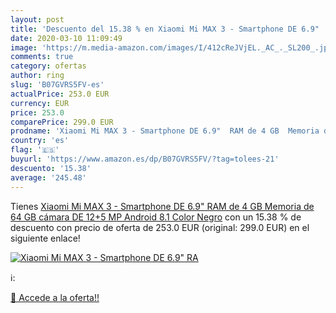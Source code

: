 ```yaml
---
layout: post
title: 'Descuento del 15.38 % en Xiaomi Mi MAX 3 - Smartphone DE 6.9"  RA'
date: 2020-03-10 11:09:49
image: 'https://m.media-amazon.com/images/I/412cReJVjEL._AC_._SL200_.jpg'
comments: true
category: ofertas
author: ring
slug: 'B07GVRS5FV-es'
actualPrice: 253.0 EUR
currency: EUR
price: 253.0
comparePrice: 299.0 EUR
prodname: 'Xiaomi Mi MAX 3 - Smartphone DE 6.9"  RAM de 4 GB  Memoria de 64 GB  cámara DE 12+5 MP  Android 8.1  Color Negro'
country: 'es'
flag: '🇪🇸'
buyurl: 'https://www.amazon.es/dp/B07GVRS5FV/?tag=tolees-21'
descuento: '15.38'
average: '245.48'
---
```


Tienes [Xiaomi Mi MAX 3 - Smartphone DE 6.9"  RAM de 4 GB  Memoria de 64 GB  cámara DE 12+5 MP  Android 8.1  Color Negro](https://www.amazon.es/dp/B07GVRS5FV/?tag=tolees-21) con un 15.38 % de descuento con precio de oferta de 253.0 EUR (original: 299.0 EUR) en el siguiente enlace!

[![Xiaomi Mi MAX 3 - Smartphone DE 6.9"  RA](https://m.media-amazon.com/images/I/412cReJVjEL._AC_._SL200_.jpg)](https://www.amazon.es/dp/B07GVRS5FV/?tag=tolees-21)

ℹ️:


[🛒 Accede a la oferta!!](https://www.amazon.es/dp/B07GVRS5FV/?tag=tolees-21)
